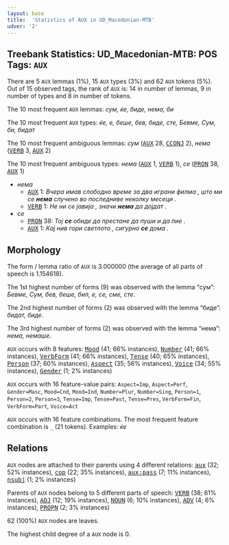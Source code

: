 ```yaml
---
layout: base
title:  'Statistics of AUX in UD_Macedonian-MTB'
udver: '2'
---
```


## Treebank Statistics: UD_Macedonian-MTB: POS Tags: `AUX`

There are 5 `AUX` lemmas (1%), 15 `AUX` types (3%) and 62 `AUX` tokens (5%).
Out of 15 observed tags, the rank of `AUX` is: 14 in number of lemmas, 9 in number of types and 8 in number of tokens.

The 10 most frequent `AUX` lemmas: <em>сум, ќе, биде, нема, би</em>

The 10 most frequent `AUX` types:  <em>ќе, е, беше, бев, биде, сте, Бевме, Сум, би, бидат</em>

The 10 most frequent ambiguous lemmas: <em>сум</em> (<tt><a href="mk_mtb-pos-AUX.html">AUX</a></tt> 28, <tt><a href="mk_mtb-pos-CCONJ.html">CCONJ</a></tt> 2), <em>нема</em> (<tt><a href="mk_mtb-pos-VERB.html">VERB</a></tt> 3, <tt><a href="mk_mtb-pos-AUX.html">AUX</a></tt> 2)

The 10 most frequent ambiguous types:  <em>нема</em> (<tt><a href="mk_mtb-pos-AUX.html">AUX</a></tt> 1, <tt><a href="mk_mtb-pos-VERB.html">VERB</a></tt> 1), <em>се</em> (<tt><a href="mk_mtb-pos-PRON.html">PRON</a></tt> 38, <tt><a href="mk_mtb-pos-AUX.html">AUX</a></tt> 1)


* <em>нема</em>
  * <tt><a href="mk_mtb-pos-AUX.html">AUX</a></tt> 1: <em>Вчера имав слободно време за два играни филма , што ми се <b>нема</b> случено во последниве неколку месеци .</em>
  * <tt><a href="mk_mtb-pos-VERB.html">VERB</a></tt> 1: <em>Не ни се јавија , значи <b>нема</b> да дојдат .</em>
* <em>се</em>
  * <tt><a href="mk_mtb-pos-PRON.html">PRON</a></tt> 38: <em>Тој <b>се</b> обиде да престане да пуши и да пие .</em>
  * <tt><a href="mk_mtb-pos-AUX.html">AUX</a></tt> 1: <em>Кај нив гори светлото , сигурно <b>се</b> дома .</em>

## Morphology

The form / lemma ratio of `AUX` is 3.000000 (the average of all parts of speech is 1.154618).

The 1st highest number of forms (9) was observed with the lemma “сум”: <em>Бевме, Сум, бев, беше, бил, е, се, сме, сте</em>.

The 2nd highest number of forms (2) was observed with the lemma “биде”: <em>бидат, биде</em>.

The 3rd highest number of forms (2) was observed with the lemma “нема”: <em>нема, немаше</em>.

`AUX` occurs with 8 features: <tt><a href="mk_mtb-feat-Mood.html">Mood</a></tt> (41; 66% instances), <tt><a href="mk_mtb-feat-Number.html">Number</a></tt> (41; 66% instances), <tt><a href="mk_mtb-feat-VerbForm.html">VerbForm</a></tt> (41; 66% instances), <tt><a href="mk_mtb-feat-Tense.html">Tense</a></tt> (40; 65% instances), <tt><a href="mk_mtb-feat-Person.html">Person</a></tt> (37; 60% instances), <tt><a href="mk_mtb-feat-Aspect.html">Aspect</a></tt> (35; 56% instances), <tt><a href="mk_mtb-feat-Voice.html">Voice</a></tt> (34; 55% instances), <tt><a href="mk_mtb-feat-Gender.html">Gender</a></tt> (1; 2% instances)

`AUX` occurs with 16 feature-value pairs: `Aspect=Imp`, `Aspect=Perf`, `Gender=Masc`, `Mood=Cnd`, `Mood=Ind`, `Number=Plur`, `Number=Sing`, `Person=1`, `Person=2`, `Person=3`, `Tense=Imp`, `Tense=Past`, `Tense=Pres`, `VerbForm=Fin`, `VerbForm=Part`, `Voice=Act`

`AUX` occurs with 16 feature combinations.
The most frequent feature combination is `_` (21 tokens).
Examples: <em>ќе</em>


## Relations

`AUX` nodes are attached to their parents using 4 different relations: <tt><a href="mk_mtb-dep-aux.html">aux</a></tt> (32; 52% instances), <tt><a href="mk_mtb-dep-cop.html">cop</a></tt> (22; 35% instances), <tt><a href="mk_mtb-dep-aux-pass.html">aux:pass</a></tt> (7; 11% instances), <tt><a href="mk_mtb-dep-nsubj.html">nsubj</a></tt> (1; 2% instances)

Parents of `AUX` nodes belong to 5 different parts of speech: <tt><a href="mk_mtb-pos-VERB.html">VERB</a></tt> (38; 61% instances), <tt><a href="mk_mtb-pos-ADJ.html">ADJ</a></tt> (12; 19% instances), <tt><a href="mk_mtb-pos-NOUN.html">NOUN</a></tt> (6; 10% instances), <tt><a href="mk_mtb-pos-ADV.html">ADV</a></tt> (4; 6% instances), <tt><a href="mk_mtb-pos-PROPN.html">PROPN</a></tt> (2; 3% instances)

62 (100%) `AUX` nodes are leaves.

The highest child degree of a `AUX` node is 0.

